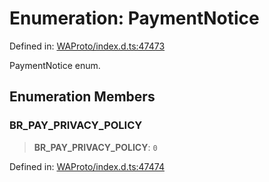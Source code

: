 # Enumeration: PaymentNotice

Defined in: [WAProto/index.d.ts:47473](https://github.com/Fokusdotid/bail/blob/a1b2bb6d3d63874a4f497e70ebd6347b2869da8e/WAProto/index.d.ts#L47473)

PaymentNotice enum.

## Enumeration Members

### BR\_PAY\_PRIVACY\_POLICY

> **BR\_PAY\_PRIVACY\_POLICY**: `0`

Defined in: [WAProto/index.d.ts:47474](https://github.com/Fokusdotid/bail/blob/a1b2bb6d3d63874a4f497e70ebd6347b2869da8e/WAProto/index.d.ts#L47474)
